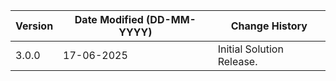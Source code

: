| **Version** | **Date Modified (DD-MM-YYYY)** | **Change History**                                                     |
|-------------|--------------------------------|------------------------------------------------------------------------|
| 3.0.0       | 17-06-2025                     | Initial Solution Release.                                              |